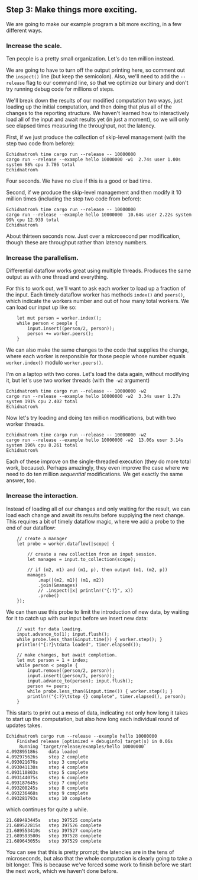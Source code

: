 ## Step 3: Make things more exciting.

We are going to make our example program a bit more exciting, in a few different ways.

### Increase the scale.

Ten people is a pretty small organization. Let's do ten million instead.

We are going to have to turn off the output printing here, so comment out the `inspect()` line (but keep the semicolon). Also, we'll need to add the `--release` flag to our command line, so that we optimize our binary and don't try running debug code for millions of steps.

We'll break down the results of our modified computation two ways, just loading up the initial computation, and then doing that plus all of the changes to the reporting structure. We haven't learned how to interactively load all of the input and await results yet (in just a moment), so we will only see elapsed times measuring the throughput, not the latency.

First, if we just produce the collection of skip-level management (with the step two code from before):

    Echidnatron% time cargo run --release -- 10000000
    cargo run --release --example hello 10000000 -w1  2.74s user 1.00s system 98% cpu 3.786 total
    Echidnatron%

Four seconds. We have no clue if this is a good or bad time.

Second, if we produce the skip-level management and then modify it 10 million times (including the step two code from before):

    Echidnatron% time cargo run --release -- 10000000
    cargo run --release --example hello 10000000  10.64s user 2.22s system 99% cpu 12.939 total
    Echidnatron%

About thirteen seconds now. Just over a microsecond per modification, though these are throughput rather than latency numbers.

### Increase the parallelism.

Differential dataflow works great using multiple threads. Produces the same output as with one thread and everything.

For this to work out, we'll want to ask each worker to load up a fraction of the input. Each timely dataflow worker has methods `index()` and `peers()`, which indicate the workers number and out of how many total workers. We can load our input up like so:

```rust,no_run
    let mut person = worker.index();
    while person < people {
        input.insert((person/2, person));
        person += worker.peers();
    }

```

We can also make the same changes to the code that supplies the change, where each worker is responsible for those people whose number equals `worker.index()` modulo `worker.peers()`.

I'm on a laptop with two cores. Let's load the data again, without modifying it, but let's use two worker threads (with the `-w2` argument)

    Echidnatron% time cargo run --release -- 10000000 -w2
    cargo run --release --example hello 10000000 -w2  3.34s user 1.27s system 191% cpu 2.402 total
    Echidnatron%

Now let's try loading and doing ten million modifications, but with two worker threads.

    Echidnatron% time cargo run --release -- 10000000 -w2
    cargo run --release --example hello 10000000 -w2  13.06s user 3.14s system 196% cpu 8.261 total
    Echidnatron%

Each of these improve on the single-threaded execution (they do more total work, because). Perhaps amazingly, they even improve the case where we need to do ten million *sequential* modifications. We get exactly the same answer, too.

### Increase the interaction.

Instead of loading all of our changes and only waiting for the result, we can load each change and await its results before supplying the next change. This requires a bit of timely dataflow magic, where we add a probe to the end of our dataflow:

```rust,no_run
    // create a manager
    let probe = worker.dataflow(|scope| {

        // create a new collection from an input session.
        let manages = input.to_collection(scope);

        // if (m2, m1) and (m1, p), then output (m1, (m2, p))
        manages
            .map(|(m2, m1)| (m1, m2))
            .join(&manages)
            // .inspect(|x| println!("{:?}", x))
            .probe()
    });
```

We can then use this probe to limit the introduction of new data, by waiting for it to catch up with our input before we insert new data:

```rust,no_run
    // wait for data loading.
    input.advance_to(1); input.flush();
    while probe.less_than(&input.time()) { worker.step(); }
    println!("{:?}\tdata loaded", timer.elapsed());

    // make changes, but await completion.
    let mut person = 1 + index;
    while person < people {
        input.remove((person/2, person));
        input.insert((person/3, person));
        input.advance_to(person); input.flush();
        person += peers;
        while probe.less_than(&input.time()) { worker.step(); }
        println!("{:?}\tstep {} complete", timer.elapsed(), person);
    }
```

This starts to print out a mess of data, indicating not only how long it takes to start up the computation, but also how long each individual round of updates takes.

    Echidnatron% cargo run --release --example hello 10000000
        Finished release [optimized + debuginfo] target(s) in 0.06s
         Running `target/release/examples/hello 10000000`
    4.092895186s    data loaded
    4.092975626s    step 2 complete
    4.093021676s    step 3 complete
    4.093041130s    step 4 complete
    4.093110803s    step 5 complete
    4.093144075s    step 6 complete
    4.093187645s    step 7 complete
    4.093208245s    step 8 complete
    4.093236460s    step 9 complete
    4.093281793s    step 10 complete

which continues for quite a while.

    21.689493445s   step 397525 complete
    21.689522815s   step 397526 complete
    21.689553410s   step 397527 complete
    21.689593500s   step 397528 complete
    21.689643055s   step 397529 complete

You can see that this is pretty prompt; the latencies are in the tens of microseconds, but also that the whole computation is clearly going to take a bit longer. This is because we've forced some work to finish before we start the next work, which we haven't done before.